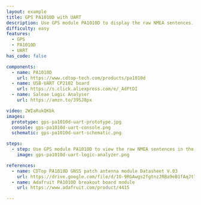 ```yaml
---
layout: example
title: GPS PA1010D with UART
description: Use GPS module PA1010D to display the raw NMEA sentences.
difficulty: easy
features:
  - GPS
  - PA1010D
  - UART
has_code: false

components:
  - name: PA1010D
    url: https://www.cdtop-tech.com/products/pa1010d
  - name: USB-UART CP2102 board
    url: https://s.click.aliexpress.com/e/_AdFtDI
  - name: Saleae Logic Analyser
    url: https://amzn.to/39SJ8px

video: 2WIaRukQKbk
images:
  prototype: gps-pa1010d-uart-prototype.jpg
  console: gps-pa1010d-uart-console.png
  schematic: gps-pa1010d-uart-schematic.png

steps:
  - step: Use GPS module PA1010D to view the raw NMEA sentences in the logic anayser.
    image: gps-pa1010d-uart-logic-analyzer.png

references:
  - name: CDTop PA1010D GNSS patch antenna module Datasheet V.03
    url: https://drive.google.com/file/d/1O-9RGAwgs2fgtnzJRBa9eB1fAqJt7n_k/view
  - name: Adafruit PA1010D breakout board module
    url: https://www.adafruit.com/product/4415

---
```

